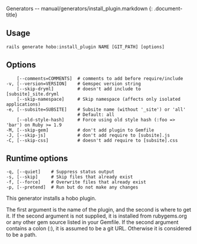 Generators -- manual/generators/install\_plugin.markdown
{: .document-title}


## Usage

    

    rails generate hobo:install_plugin NAME [GIT_PATH] [options]


## Options

    

        [--comments=COMMENTS]  # comments to add before require/include
    -v, [--version=VERSION]    # Gemspec version string
        [--skip-dryml]         # doesn't add include to [subsite]_site.dryml
        [--skip-namespace]     # Skip namespace (affects only isolated applications)
    -e, [--subsite=SUBSITE]    # Subsite name (without '_site') or 'all'
                               # Default: all
        [--old-style-hash]     # Force using old style hash (:foo => 'bar') on Ruby >= 1.9
    -M, [--skip-gem]           # don't add plugin to Gemfile
    -J, [--skip-js]            # don't add require to [subsite].js
    -C, [--skip-css]           # doesn't add require to [subsite].css


## Runtime options

    

    -q, [--quiet]    # Suppress status output
    -s, [--skip]     # Skip files that already exist
    -f, [--force]    # Overwrite files that already exist
    -p, [--pretend]  # Run but do not make any changes

This generator installs a hobo plugin.

The first argument is the name of the plugin, and the second is where
to get it.  If the second argument is not supplied, it is installed
from rubygems.org or any other gem source listed in your Gemfile.  If
the second argument contains a colon (:), it is assumed to be a git
URL.  Otherwise it is considered to be a path.
